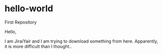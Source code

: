 # hello-world
First Repository

Hello,

I am JiraiYair and I am trying to download something from here. Apparently, it is more difficult than I thought..